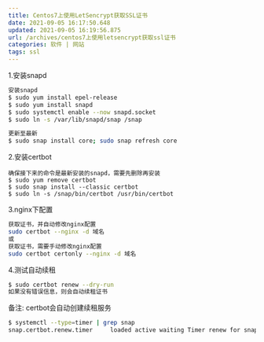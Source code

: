 ```yaml
---
title: Centos7上使用LetSencrypt获取SSL证书
date: 2021-09-05 16:17:50.648
updated: 2021-09-05 16:19:56.875
url: /archives/centos7上使用letsencrypt获取ssl证书
categories: 软件 | 网站
tags: ssl
---
```


1.安装snapd
```bash
安装snapd
$ sudo yum install epel-release
$ sudo yum install snapd
$ sudo systemctl enable --now snapd.socket
$ sudo ln -s /var/lib/snapd/snap /snap

更新至最新
$ sudo snap install core; sudo snap refresh core
```

2.安装certbot
```
确保接下来的命令是最新安装的snapd，需要先删除再安装
$ sudo yum remove certbot
$ sudo snap install --classic certbot
$ sudo ln -s /snap/bin/certbot /usr/bin/certbot
```

3.nginx下配置 
```bash
获取证书，并自动修改nginx配置
sudo certbot --nginx -d 域名	
或
获取证书，需要手动修改nginx配置
sudo certbot certonly --nginx -d 域名
```

4.测试自动续租
```bash
$ sudo certbot renew --dry-run
如果没有错误信息，则会自动续租证书
```

备注:
certbot会自动创建续租服务
```bash
$ systemctl --type=timer | grep snap
snap.certbot.renew.timer     loaded active waiting Timer renew for snap application certbot.renew
```





